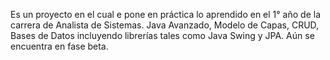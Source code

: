 Es un proyecto en el cual e pone en práctica lo aprendido en el 1° año de la carrera de Analista de Sistemas. 
Java Avanzado, Modelo de Capas, CRUD, Bases de Datos incluyendo librerías tales como Java Swing y JPA.
Aún se encuentra en fase beta.
